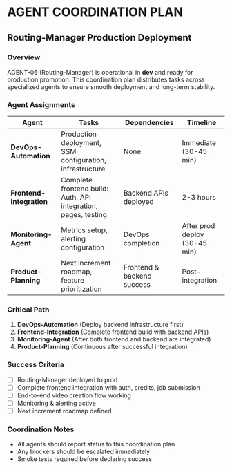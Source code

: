 # AGENT COORDINATION PLAN
## Routing-Manager Production Deployment

### Overview
AGENT-06 (Routing-Manager) is operational in **dev** and ready for production promotion. This coordination plan distributes tasks across specialized agents to ensure smooth deployment and long-term stability.

### Agent Assignments

| Agent | Tasks | Dependencies | Timeline |
|-------|-------|--------------|----------|
| **DevOps-Automation** | Production deployment, SSM configuration, infrastructure | None | Immediate (30-45 min) |
| **Frontend-Integration** | Complete frontend build: Auth, API integration, pages, testing | Backend APIs deployed | 2-3 hours |
| **Monitoring-Agent** | Metrics setup, alerting configuration | DevOps completion | After prod deploy (30-45 min) |
| **Product-Planning** | Next increment roadmap, feature prioritization | Frontend & backend success | Post-integration |

### Critical Path
1. **DevOps-Automation** (Deploy backend infrastructure first)
2. **Frontend-Integration** (Complete frontend build with backend APIs)
3. **Monitoring-Agent** (After both frontend and backend are integrated)
4. **Product-Planning** (Continuous after successful integration)

### Success Criteria
- [ ] Routing-Manager deployed to prod
- [ ] Complete frontend integration with auth, credits, job submission
- [ ] End-to-end video creation flow working
- [ ] Monitoring & alerting active
- [ ] Next increment roadmap defined

### Coordination Notes
- All agents should report status to this coordination plan
- Any blockers should be escalated immediately
- Smoke tests required before declaring success 